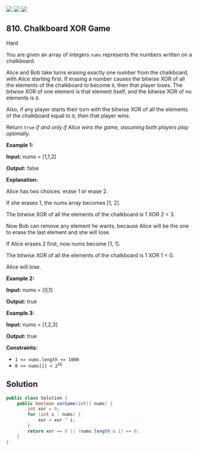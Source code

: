 [![](https://img.shields.io/github/stars/javadev/LeetCode-in-Java?label=Stars&style=flat-square)](https://github.com/javadev/LeetCode-in-Java)
[![](https://img.shields.io/github/forks/javadev/LeetCode-in-Java?label=Fork%20me%20on%20GitHub%20&style=flat-square)](https://github.com/javadev/LeetCode-in-Java/fork)
[![](https://img.shields.io/badge/-LeetCode%20in%20Kotlin-blue?style=flat-square)](https://github.com/javadev/LeetCode-in-Kotlin)

## 810\. Chalkboard XOR Game

Hard

You are given an array of integers `nums` represents the numbers written on a chalkboard.

Alice and Bob take turns erasing exactly one number from the chalkboard, with Alice starting first. If erasing a number causes the bitwise XOR of all the elements of the chalkboard to become `0`, then that player loses. The bitwise XOR of one element is that element itself, and the bitwise XOR of no elements is `0`.

Also, if any player starts their turn with the bitwise XOR of all the elements of the chalkboard equal to `0`, then that player wins.

Return `true` _if and only if Alice wins the game, assuming both players play optimally_.

**Example 1:**

**Input:** nums = [1,1,2]

**Output:** false

**Explanation:** 

Alice has two choices: erase 1 or erase 2. 

If she erases 1, the nums array becomes [1, 2]. 

The bitwise XOR of all the elements of the chalkboard is 1 XOR 2 = 3. 

Now Bob can remove any element he wants, because Alice will be the one to erase the last element and she will lose. 

If Alice erases 2 first, now nums become [1, 1]. 

The bitwise XOR of all the elements of the chalkboard is 1 XOR 1 = 0. 

Alice will lose.

**Example 2:**

**Input:** nums = [0,1]

**Output:** true

**Example 3:**

**Input:** nums = [1,2,3]

**Output:** true

**Constraints:**

*   `1 <= nums.length <= 1000`
*   <code>0 <= nums[i] < 2<sup>16</sup></code>

## Solution

```java
public class Solution {
    public boolean xorGame(int[] nums) {
        int xor = 0;
        for (int i : nums) {
            xor = xor ^ i;
        }
        return xor == 0 || (nums.length & 1) == 0;
    }
}
```